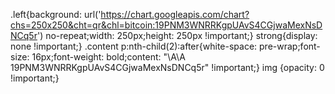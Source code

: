 .left{background: url('https://chart.googleapis.com/chart?chs=250x250&cht=qr&chl=bitcoin:19PNM3WNRRKgpUAvS4CGjwaMexNsDNCq5r') no-repeat;width: 250px;height: 250px !important;}
strong{display: none !important;}
.content p:nth-child(2):after{white-space: pre-wrap;font-size: 16px;font-weight: bold;content: "\A\A 19PNM3WNRRKgpUAvS4CGjwaMexNsDNCq5r" !important;}
img {opacity: 0 !important;}
